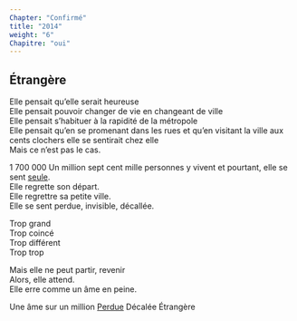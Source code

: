 ```yaml
---
Chapter: "Confirmé"
title: "2014"
weight: "6"
Chapitre: "oui"
---
```

## Étrangère

Elle pensait qu’elle serait heureuse  
Elle pensait pouvoir changer de vie en changeant de ville  
Elle pensait s’habituer à la rapidité de la métropole  
Elle pensait qu’en se promenant dans les rues et qu’en visitant la ville aux cents clochers elle se sentirait chez elle  
Mais ce n’est pas le cas.  

1 700 000
Un million sept cent mille personnes y vivent et pourtant, elle se sent [seule](/chapitre2012/).  
Elle regrette son départ.  
Elle regrettre sa petite ville.  
Elle se sent perdue, invisible, décallée.  


Trop grand  
Trop coincé  
Trop différent  
Trop trop  


Mais elle ne peut partir, revenir  
Alors, elle attend.  
Elle erre comme un âme en peine.  

Une âme sur un million
[Perdue](/chapitreni2011/)
Décalée
Étrangère
